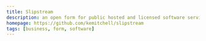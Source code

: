 ```yaml
---
title: Slipstream
description: an open form for public hosted and licensed software services
homepage: https://github.com/kemitchell/slipstream
tags: [business, form, software]
---
```

